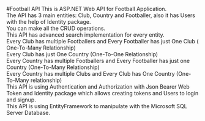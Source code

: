 #Football API
This is ASP.NET Web API for Football Application.  
The API has 3 main entities: Club, Country and Footballer, also it has Users with the help of Identity package.  
You can make all the CRUD operations.  
This API has advanced search implementation for every entity.   
Every Club has multiple Footballers and Every Footballer has just One Club ( One-To-Many Relationship)  
Every Club has just One Country (One-To-One Relationship)   
Every Country has multiple Footballers and Every Footballer has just one Country (One-To-Many Relationship)  
Every Country has multiple Clubs and Every Club has One Country (One-To-Many relationship)  
This API is using Authentication and Authorization with Json Bearer Web Token and Identity package which allows creating tokens and Users to login and signup.  
This API is using EntityFramework to manipulate with the Microsoft SQL Server Database.  
